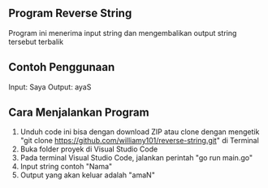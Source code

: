 ## Program Reverse String
Program ini menerima input string dan mengembalikan output string tersebut terbalik

## Contoh Penggunaan
Input: Saya
Output: ayaS

## Cara Menjalankan Program
1. Unduh code ini bisa dengan download ZIP atau clone dengan mengetik "git clone https://github.com/williamy101/reverse-string.git" di Terminal
2. Buka folder proyek di Visual Studio Code
3. Pada terminal Visual Studio Code, jalankan perintah "go run main.go"
4. Input string contoh "Nama"
5. Output yang akan keluar adalah "amaN"
